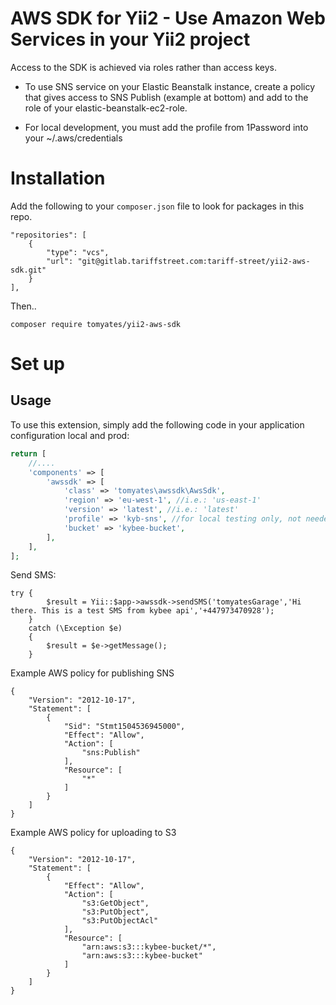 # AWS SDK for Yii2 - Use Amazon Web Services in your Yii2 project

Access to the SDK is achieved via roles rather than access keys.
- To use SNS service on your Elastic Beanstalk instance, create a policy that gives access to SNS Publish (example at bottom) and add to the role of your elastic-beanstalk-ec2-role.

- For local development, you must add the profile from 1Password into your ~/.aws/credentials

# Installation
Add the following to your `composer.json` file to look for packages in this repo.

```
"repositories": [
    {
        "type": "vcs",
        "url": "git@gitlab.tariffstreet.com:tariff-street/yii2-aws-sdk.git"
    }
],
```

Then..

`composer require tomyates/yii2-aws-sdk`

# Set up

Usage
-----

To use this extension, simply add the following code in your application configuration local and prod:

```php
return [
    //....
    'components' => [
        'awssdk' => [
            'class' => 'tomyates\awssdk\AwsSdk',
            'region' => 'eu-west-1', //i.e.: 'us-east-1'
            'version' => 'latest', //i.e.: 'latest'
            'profile' => 'kyb-sns', //for local testing only, not needed on production
            'bucket' => 'kybee-bucket',
        ],
    ],
];
```
Send SMS:
```
try {
		$result = Yii::$app->awssdk->sendSMS('tomyatesGarage','Hi there. This is a test SMS from kybee api','+447973470928');
	}
	catch (\Exception $e)
	{
		$result = $e->getMessage();
	}

```




Example AWS policy for publishing SNS
```
{
    "Version": "2012-10-17",
    "Statement": [
        {
            "Sid": "Stmt1504536945000",
            "Effect": "Allow",
            "Action": [
                "sns:Publish"
            ],
            "Resource": [
                "*"
            ]
        }
    ]
}
```


Example AWS policy for uploading to S3
```
{
    "Version": "2012-10-17",
    "Statement": [
        {
            "Effect": "Allow",
            "Action": [
                "s3:GetObject",
                "s3:PutObject",
                "s3:PutObjectAcl"
            ],
            "Resource": [
                "arn:aws:s3:::kybee-bucket/*",
                "arn:aws:s3:::kybee-bucket"
            ]
        }
    ]
}
```